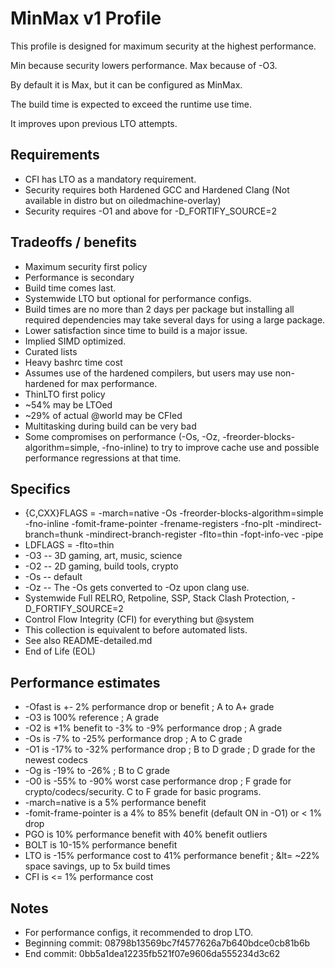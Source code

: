 # MinMax v1 Profile

This profile is designed for maximum security at the highest performance.

Min because security lowers performance.  Max because of -O3.

By default it is Max, but it can be configured as MinMax.

The build time is expected to exceed the runtime use time.

It improves upon previous LTO attempts.

## Requirements

* CFI has LTO as a mandatory requirement.
* Security requires both Hardened GCC and Hardened Clang (Not available in distro but on oiledmachine-overlay)
* Security requires -O1 and above for -D_FORTIFY_SOURCE=2

## Tradeoffs / benefits

* Maximum security first policy
* Performance is secondary
* Build time comes last.
* Systemwide LTO but optional for performance configs.
* Build times are no more than 2 days per package but installing all required
dependencies may take several days for using a large package.
* Lower satisfaction since time to build is a major issue.
* Implied SIMD optimized.
* Curated lists
* Heavy bashrc time cost
* Assumes use of the hardened compilers, but users may use non-hardened for max
performance.
* ThinLTO first policy
* ~54% may be LTOed
* ~29% of actual @world may be CFIed
* Multitasking during build can be very bad
* Some compromises on performance (-Os, -Oz, -freorder-blocks-algorithm=simple,
-fno-inline) to try to improve cache use and possible performance regressions
at that time.

## Specifics

* {C,CXX}FLAGS = -march=native -Os -freorder-blocks-algorithm=simple -fno-inline -fomit-frame-pointer -frename-registers -fno-plt -mindirect-branch=thunk -mindirect-branch-register -flto=thin -fopt-info-vec -pipe
* LDFLAGS = -flto=thin
* -O3 -- 3D gaming, art, music, science
* -O2 -- 2D gaming, build tools, crypto
* -Os -- default
* -Oz -- The -Os gets converted to -Oz upon clang use.
* Systemwide Full RELRO, Retpoline, SSP, Stack Clash Protection, -D_FORTIFY_SOURCE=2
* Control Flow Integrity (CFI) for everything but @system
* This collection is equivalent to before automated lists.
* See also README-detailed.md
* End of Life (EOL)

## Performance estimates

* -Ofast is +- 2% performance drop or benefit ; A to A+ grade
* -O3 is 100% reference ; A grade
* -O2 is +1% benefit to -3% to -9% performance drop ; A grade
* -Os is -7% to -25% performance drop ; A to C grade
* -O1 is -17% to -32% performance drop ; B to D grade ; D grade for the newest codecs
* -Og is -19% to -26% ; B to C grade
* -O0 is -55% to -90% worst case performance drop ; F grade for	crypto/codecs/security.  C to F grade for basic programs.
* -march=native is a 5% performance benefit
* -fomit-frame-pointer is a 4% to 85% benefit (default ON in -O1) or &lt; 1% drop
* PGO is 10% performance benefit with 40% benefit outliers
* BOLT is 10-15% performance benefit
* LTO is -15% performance cost to 41% performance benefit ; &lt= ~22% space savings, up to 5x build times
* CFI is &lt;= 1% performance cost

## Notes

* For performance configs, it recommended to drop LTO.
* Beginning commit:  08798b13569bc7f4577626a7b640bdce0cb81b6b
* End commit:  0bb5a1dea12235fb521f07e9606da555234d3c62
